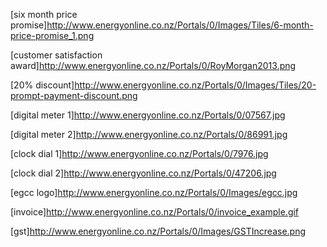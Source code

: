 
[six month price promise]http://www.energyonline.co.nz/Portals/0/Images/Tiles/6-month-price-promise_1.png

[customer satisfaction award]http://www.energyonline.co.nz/Portals/0/RoyMorgan2013.png

[20% discount]http://www.energyonline.co.nz/Portals/0/Images/Tiles/20-prompt-payment-discount.png

[digital meter 1]http://www.energyonline.co.nz/Portals/0/07567.jpg

[digital meter 2]http://www.energyonline.co.nz/Portals/0/86991.jpg

[clock dial 1]http://www.energyonline.co.nz/Portals/0/7976.jpg

[clock dial 2]http://www.energyonline.co.nz/Portals/0/47206.jpg

[egcc logo]http://www.energyonline.co.nz/Portals/0/Images/egcc.jpg

[invoice]http://www.energyonline.co.nz/Portals/0/invoice_example.gif

[gst]http://www.energyonline.co.nz/Portals/0/Images/GSTIncrease.png

